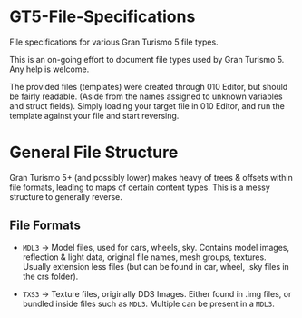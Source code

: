 # GT5-File-Specifications
File specifications for various Gran Turismo 5 file types.

This is an on-going effort to document file types used by Gran Turismo 5. 
Any help is welcome.

The provided files (templates) were created through 010 Editor, but should be fairly readable. (Aside from the names assigned to unknown variables and struct fields).
Simply loading your target file in 010 Editor, and run the template against your file and start reversing.

# General File Structure
Gran Turismo 5+ (and possibly lower) makes heavy of trees & offsets within file formats, leading to maps of certain content types. This is a messy structure to generally reverse.

## File Formats 
* `MDL3` -> Model files, used for cars, wheels, sky. Contains model images, reflection & light data, original file names, mesh groups, textures.
  Usually extension less files (but can be found in car, wheel, .sky files in the crs folder).
  
* `TXS3` -> Texture files, originally DDS Images. Either found in .img files, or bundled inside files such as `MDL3`. Multiple can be present in a `MDL3`.
